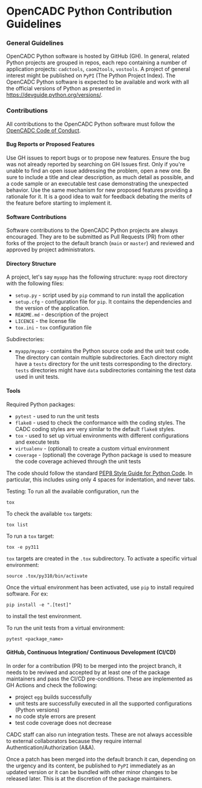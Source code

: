 # OpenCADC Python Contribution Guidelines

### General Guidelines
OpenCADC Python software is hosted by GitHub (GH). In general, related Python projects are grouped in repos, each repo containing a number of application projects: `cadctools`, `caom2tools`, `vostools`. A project of general interest might be published on `PyPI` (The Python Project Index).
The OpenCADC Python software is expected to be available and work with all the official versions of Python as presented in https://devguide.python.org/versions/.

### Contributions
All contributions to the OpenCADC Python software must follow the [OpenCADC Code of Conduct](https://github.com/opencadc/cadctools?tab=coc-ov-file).

#### Bug Reports or Proposed Features
Use GH issues to report bugs or to propose new features. Ensure the bug was not already reported by searching on GH Issues first. Only if you're unable to find an open issue addressing the problem, open a new one. Be sure to include a title and clear description, as much detail as possible, and a code sample or an executable test case demonstrating the unexpected behavior.
Use the same mechanism for new proposed features providing a rationale for it. It is a good idea to wait for feedback debating the merits of the feature before starting to implement it.

#### Software Contributions 
Software contributions to the OpenCADC Python projects are always encouraged. They are to be submitted as Pull Requests (PR) from other forks of the project to the default branch (`main` or `master`) and reviewed and approved by project administrators.

#### Directory Structure
A project, let's say `myapp` has the following structure:
`myapp` root directory with the following files:
* `setup.py` - script used by `pip` command to run install the application
* `setup.cfg` - configuration file for `pip`. It contains the dependencies and the version of the application.
* `README.md` - description of the project
* `LICENCE` - the license file
* `tox.ini` - `tox` configuration file

Subdirectories:
* `myapp/myapp` - contains the Python source code and the unit test code. The directory can contain multiple subdirectories. Each directory might have a `tests` directory for the unit tests corresponding to the directory. `tests` directories might have `data` subdirectories containing the test data used in unit tests.

#### Tools
Required Python packages:
- `pytest` - used to run the unit tests
- `flake8` - used to check the conformance with the coding styles. The CADC coding styles are very similar to the default `flake8` styles.
- `tox` - used to set up virtual environments with different configurations and execute tests
- `virtualenv` - (optional) to create a custom virtual environment
- `coverage` - (optional) the coverage Python package is used to measure the code coverage achieved through the unit tests

The code should follow the standard [PEP8 Style Guide for Python Code](https://peps.python.org/pep-0008/). In particular, this includes using only 4 spaces for indentation, and never tabs.

Testing:
To run all the available configuration, run the 
```commandline
tox
```

To check the available `tox` targets:
```commandline
tox list
```

To run a `tox` target:
```commandline
tox -e py311
```

`tox` targets are created in the `.tox` subdirectory. To activate a specific virtual environment:
```commandline
source .tox/py310/bin/activate
```

Once the virtual environment has been activated, use `pip` to install required software. For ex:
```commandline
pip install -e ".[test]"
```
to install the test environment.

To run the unit tests from a virtual environment:
```commandline
pytest <package_name>
```

#### GitHub, Continuous Integration/ Continuous Development (CI/CD)
In order for a contribution (PR) to be merged into the project branch, it needs to be reviwed and accepted by at least one of the package maintainers and pass the CI/CD pre-conditions. These are implemented as GH Actions and check the following:
- project `egg` builds successfully
- unit tests are successfully executed in all the supported configurations (Python versions)
- no code style errors are present
- test code coverage does not decrease

CADC staff can also run integration tests. These are not always accessible to external collaborators because they require internal Authentication/Authorization (A&A).

Once a patch has been merged into the default branch it can, depending on the urgency and its content, be published to `PyPI` immediately as an updated version or it can be bundled with other minor changes to be released later. This is at the discretion of the package maintainers.




